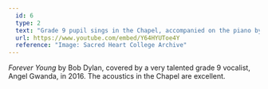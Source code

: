 ```yaml
---
  id: 6
  type: 2
  text: "Grade 9 pupil sings in the Chapel, accompanied on the piano by Wayne Purchase, Deputy Principal of the High School and Head of Music. "
  url: https://www.youtube.com/embed/Y64HYUToe4Y
  reference: "Image: Sacred Heart College Archive"
---
```

_Forever Young_ by Bob Dylan, covered by a very talented grade 9 vocalist, Angel Gwanda, in 2016\. The acoustics in the Chapel are excellent.
        